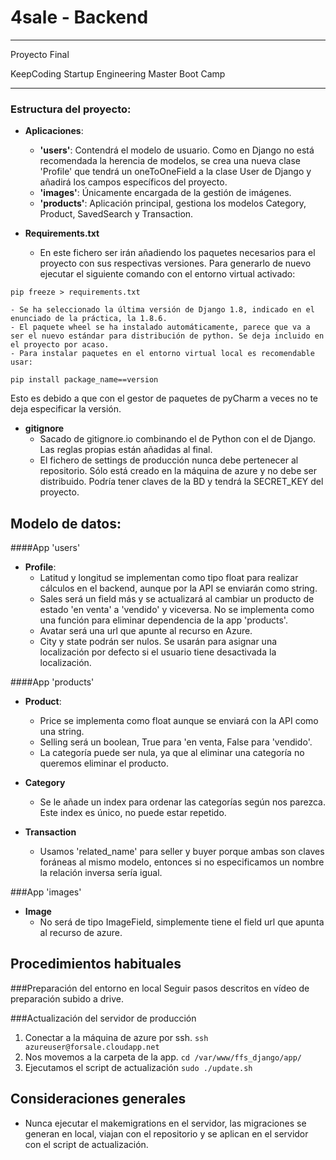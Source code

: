 # 4sale - Backend
---
Proyecto Final

KeepCoding Startup Engineering Master Boot Camp

---

### Estructura del proyecto:

* **Aplicaciones**:
	- **'users'**: Contendrá el modelo de usuario. Como en Django no está recomendada la herencia de modelos, se crea una nueva clase 'Profile' que tendrá un oneToOneField a la clase User de Django y añadirá los campos específicos del proyecto.
	- **'images'**: Únicamente encargada de la gestión de imágenes.
	- **'products'**: Aplicación principal, gestiona los modelos Category, Product, SavedSearch y Transaction.

* **Requirements.txt**
	- En este fichero ser irán añadiendo los paquetes necesarios para el proyecto con sus respectivas versiones. Para generarlo de nuevo ejecutar el siguiente comando con el entorno virtual activado:
```
pip freeze > requirements.txt
```
	- Se ha seleccionado la última versión de Django 1.8, indicado en el enunciado de la práctica, la 1.8.6. 
	- El paquete wheel se ha instalado automáticamente, parece que va a ser el nuevo estándar para distribución de python. Se deja incluido en el proyecto por acaso.
	- Para instalar paquetes en el entorno virtual local es recomendable usar:
```
pip install package_name==version
```
Esto es debido a que con el gestor de paquetes de pyCharm a veces no te deja especificar la versión.

* **gitignore**
	- Sacado de gitignore.io combinando el de Python con el de Django. Las reglas propias están añadidas al final.
	- El fichero de settings de producción nunca debe pertenecer al repositorio. Sólo está creado en la máquina de azure y no debe ser distribuido. Podría tener claves de la BD y tendrá la SECRET_KEY del proyecto.

## Modelo de datos:

####App 'users'
* **Profile**: 
	- Latitud y longitud se implementan como tipo float para realizar cálculos en el backend, aunque por la API se enviarán como string.
	- Sales será un field más y se actualizará al cambiar un producto de estado 'en venta' a 'vendido' y viceversa. No se implementa como una función para eliminar dependencia de la app 'products'.
	- Avatar será una url que apunte al recurso en Azure.
	- City y state podrán ser nulos. Se usarán para asignar una localización por defecto si el usuario tiene desactivada la localización.

####App 'products'
* **Product**:
	- Price se implementa como float aunque se enviará con la API como una string.
	- Selling será un boolean, True para 'en venta, False para 'vendido'.
	- La categoría puede ser nula, ya que al eliminar una categoría no queremos eliminar el producto.

* **Category**
	- Se le añade un index para ordenar las categorías según nos parezca. Este index es único, no puede estar repetido.

* **Transaction**
	- Usamos 'related_name' para seller y buyer porque ambas son claves foráneas al mismo modelo, entonces si no especificamos un nombre la relación inversa sería igual.

###App 'images'
* **Image**
	- No será de tipo ImageField, simplemente tiene el field url que apunta al recurso de azure.



## Procedimientos habituales

###Preparación del entorno en local
Seguir pasos descritos en vídeo de preparación subido a drive.

###Actualización del servidor de producción
1. Conectar a la máquina de azure por ssh. ```ssh azureuser@forsale.cloudapp.net```
2. Nos movemos a la carpeta de la app. ```cd /var/www/ffs_django/app/```
3. Ejecutamos el script de actualización ```sudo ./update.sh```

## Consideraciones generales
* Nunca ejecutar el makemigrations en el servidor, las migraciones se generan en local, viajan con el repositorio y se aplican en el servidor con el script de actualización.
